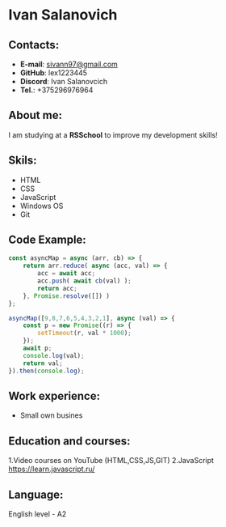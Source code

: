 # Ivan Salanovich

## Contacts:
* **E-mail**: sivann97@gmail.com
* **GitHub**: lex1223445
* **Discord**: Ivan Salanovcich
* **Tel.**: +375296976964

## About me:
I am studying at a **RSSchool** to improve my development skills!

## Skils:
* HTML
* CSS
* JavaScript
* Windows OS
* Git

## Code Example:
```javascript
const asyncMap = async (arr, cb) => {
    return arr.reduce( async (acc, val) => {
        acc = await acc;
        acc.push( await cb(val) );
        return acc;
    }, Promise.resolve([]) )
};

asyncMap([9,8,7,6,5,4,3,2,1], async (val) => {
    const p = new Promise((r) => {
        setTimeout(r, val * 1000);
    });
    await p;
    console.log(val);
    return val;
}).then(console.log);
```

## Work experience:
* Small own busines

## Education and courses:
1.Video courses on YouTube (HTML,CSS,JS,GIT)
2.JavaScript https://learn.javascript.ru/

## Language:
English level - A2
